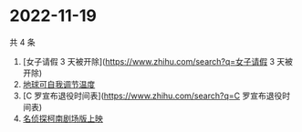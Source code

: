 # 2022-11-19

共 4 条

<!-- BEGIN ZHIHUSEARCH -->
<!-- 最后更新时间 Sat Nov 19 2022 01:11:04 GMT+0800 (China Standard Time) -->
1. [女子请假 3 天被开除](https://www.zhihu.com/search?q=女子请假 3 天被开除)
1. [地球可自我调节温度](https://www.zhihu.com/search?q=地球可自我调节温度)
1. [C 罗宣布退役时间表](https://www.zhihu.com/search?q=C 罗宣布退役时间表)
1. [名侦探柯南剧场版上映](https://www.zhihu.com/search?q=名侦探柯南剧场版上映)
<!-- END ZHIHUSEARCH -->
